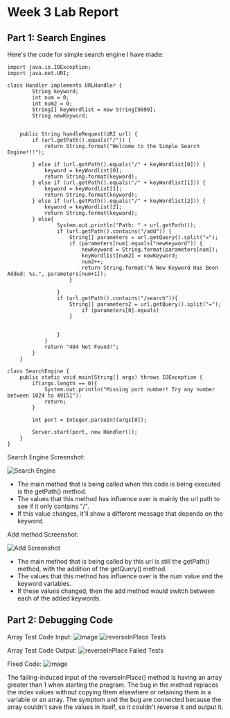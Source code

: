 # Week 3 Lab Report

## Part 1: Search Engines
Here's the code for simple search engine I have made:
```
import java.io.IOException;
import java.net.URI;

class Handler implements URLHandler {
        String keyword;
        int num = 0;
        int num2 = 0;
        String[] keyWordlist = new String[9999];
        String newKeyword;


    public String handleRequest(URI url) {
        if (url.getPath().equals("/")) {
            return String.format("Welcome to the Simple Search Engine!!!");
            
        } else if (url.getPath().equals("/" + keyWordlist[0])) {
            keyword = keyWordlist[0];
            return String.format(keyword);
        } else if (url.getPath().equals("/" + keyWordlist[1])) {
            keyword = keyWordlist[1];
            return String.format(keyword);
        } else if (url.getPath().equals("/" + keyWordlist[2])) {
            keyword = keyWordlist[2];
            return String.format(keyword);
        } else{
                System.out.println("Path: " + url.getPath());
                if (url.getPath().contains("/add")) {
                    String[] parameters = url.getQuery().split("=");
                    if (parameters[num].equals("newKeyword")) {
                        newKeyword = String.format(parameters[num]); 
                        keyWordlist[num2] = newKeyword;
                        num2++;
                        return String.format("A New Keyword Has Been Added: %s.", parameters[num+1]);
                    }
                    
                }
                if (url.getPath().contains("/search")){
                    String[] parameters2 = url.getQuery().split("=");
                        if (parameters[0].equals)
                    }


                }
            }
            return "404 Not Found!";
        }
    }

class SearchEngine {
    public static void main(String[] args) throws IOException {
        if(args.length == 0){
            System.out.println("Missing port number! Try any number between 1024 to 49151");
            return;
        }

        int port = Integer.parseInt(args[0]);

        Server.start(port, new Handler());
    }
}
```
Search Engine Screenshot:

![Search Engine](https://user-images.githubusercontent.com/114555448/195967516-b1e70a8e-b3d6-4262-ba51-be08a3f93a84.jpg)
* The main method that is being called when this code is being executed is the getPath() method.
* The values that this method has influence over is mainly the url path to see if it only contains "/".
* If this value changes, it'll show a different message that depends on the keyword.

Add method Screenshot:

![Add Screenshot](https://user-images.githubusercontent.com/114555448/195967755-12d77450-6797-428b-9b7a-fd56c1fc9b04.png)
* The main method that is being called by this url is still the getPath() method, with the addition of the getQuery() method.
* The values that this method has influence over is the num value and the keyword variables.
* If these values changed, then the add method would switch between each of the added keywords.

## Part 2: Debugging Code
Array Test Code Input:
![image](https://user-images.githubusercontent.com/114555448/195968791-b6f7bd27-cd4c-428e-b3a3-6ad2f44ea356.png)
![reverseInPlace Tests](https://user-images.githubusercontent.com/114555448/195968893-bca6579d-b4dd-4dcb-93a4-166269b1a00c.jpg)

Array Test Code Output:
![reverseInPlace Failed Tests](https://user-images.githubusercontent.com/114555448/195968380-c2b5c0c2-46f4-4d2d-b66f-88b4c8deceb0.jpg)

Fixed Code:
![image](https://user-images.githubusercontent.com/114555448/195968828-ef6b3895-9d73-460d-87d5-d33c88103041.png)

The failing-induced input of the reverseInPlace() method is having an array greater than 1 when starting the program. The bug in the method replaces the index values without copying them elsewhere or retaining them in a variable or an array. The symptom and the bug are connected because the array couldn't save the values in itself, so it couldn't reverse it and output it.

